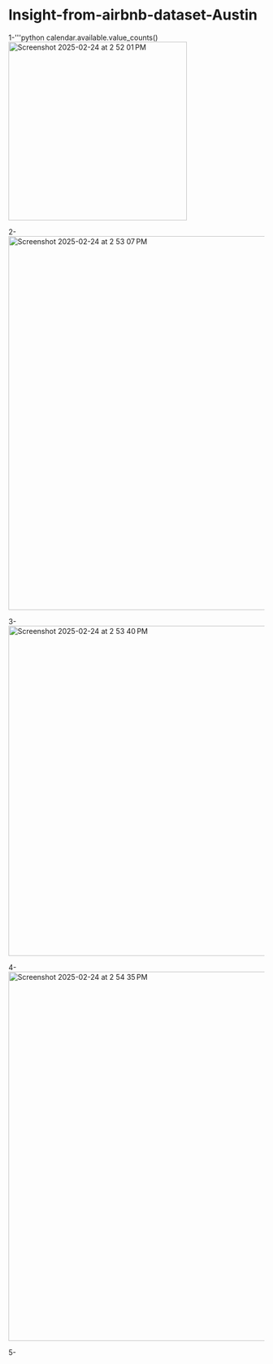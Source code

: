 # Insight-from-airbnb-dataset-Austin

1-'''python
calendar.available.value_counts()
<img width="351" alt="Screenshot 2025-02-24 at 2 52 01 PM" src="https://github.com/user-attachments/assets/15fabe45-b38e-4480-ac43-abac027f0a9e" />

2-<img width="735" alt="Screenshot 2025-02-24 at 2 53 07 PM" src="https://github.com/user-attachments/assets/afda178d-98de-42f4-8984-c1d9c360315b" />

3-<img width="649" alt="Screenshot 2025-02-24 at 2 53 40 PM" src="https://github.com/user-attachments/assets/7be1dba6-9ebe-4f49-a1c3-6cbfe02ce05b" />

4-<img width="726" alt="Screenshot 2025-02-24 at 2 54 35 PM" src="https://github.com/user-attachments/assets/204bcc69-52ec-45bb-bf20-133b4acf52e0" />

5-


